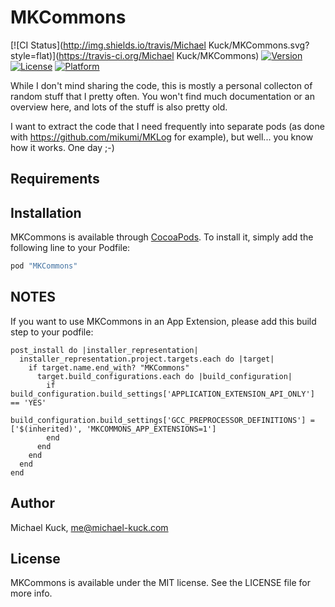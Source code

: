 # MKCommons

[![CI Status](http://img.shields.io/travis/Michael Kuck/MKCommons.svg?style=flat)](https://travis-ci.org/Michael Kuck/MKCommons)
[![Version](https://img.shields.io/cocoapods/v/MKCommons.svg?style=flat)](http://cocoapods.org/pods/MKCommons)
[![License](https://img.shields.io/cocoapods/l/MKCommons.svg?style=flat)](http://cocoapods.org/pods/MKCommons)
[![Platform](https://img.shields.io/cocoapods/p/MKCommons.svg?style=flat)](http://cocoapods.org/pods/MKCommons)

While I don't mind sharing the code, this is mostly a personal collecton of random stuff that I pretty often. You won't find much documentation or an overview here, and lots of the stuff is also pretty old. 

I want to extract the code that I need frequently into separate pods (as done with https://github.com/mikumi/MKLog for example), but well... you know how it works. One day ;-)

## Requirements

## Installation

MKCommons is available through [CocoaPods](http://cocoapods.org). To install
it, simply add the following line to your Podfile:

```ruby
pod "MKCommons"
```

## NOTES

If you want to use MKCommons in an App Extension, please add this build step to your podfile:

```
post_install do |installer_representation|
  installer_representation.project.targets.each do |target|
    if target.name.end_with? "MKCommons"
      target.build_configurations.each do |build_configuration|
        if build_configuration.build_settings['APPLICATION_EXTENSION_API_ONLY'] == 'YES'
          build_configuration.build_settings['GCC_PREPROCESSOR_DEFINITIONS'] = ['$(inherited)', 'MKCOMMONS_APP_EXTENSIONS=1']
        end
      end
    end
  end
end
```

## Author

Michael Kuck, me@michael-kuck.com

## License

MKCommons is available under the MIT license. See the LICENSE file for more info.
